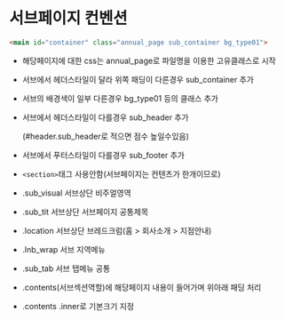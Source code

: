 # 서브페이지 컨벤션

```html
<main id="container" class="annual_page sub_container bg_type01">
```

- 해당페이지에 대한 css는 annual_page로 파일명을 이용한 고유클래스로 시작

- 서브에서 헤더스타일이 달라 위쪽 패딩이 다른경우 sub_container 추가

- 서브의 배경색이 일부 다른경우 bg_type01 등의 클래스 추가

- 서브에서 헤더스타일이 다를경우 sub_header 추가
  
  (#header.sub_header로 적으면 점수 높일수있음)

- 서브에서 푸터스타일이 다를경우 sub_footer 추가

- `<section>`태그 사용안함(서브페이지는 컨텐츠가 한개이므로)

- .sub_visual 서브상단 비주얼영역

- .sub_tit 서브상단 서브페이지 공통제목

- .location 서브상단 브레드크럼(홈 > 회사소개 > 지점안내)

- .lnb_wrap 서브 지역메뉴

- .sub_tab 서브 탭메뉴 공통

- .contents(서브섹션역할)에 해당페이지 내용이 들어가며 위아래 패딩 처리

- .contents .inner로 기본크기 지정
